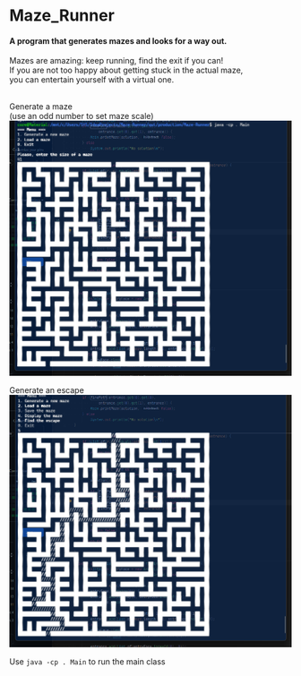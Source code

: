 # Maze_Runner
<h4>A program that generates mazes and looks for a way out. </h4>
Mazes are amazing: keep running, find the exit if you can! <br>
If you are not too happy about getting stuck in the actual maze, <br>
you can entertain yourself with a virtual one. <br><br>

Generate a maze<br>
(use an odd number to set maze scale)<br>
![Screenshot](/Screenshot1.png)

Generate an escape<br>
![Screenshot](/Screenshot2.png)

Use `java -cp . Main` to run the main class <br>
